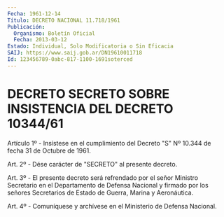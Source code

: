 ```yaml
---
Fecha: 1961-12-14
Título: DECRETO NACIONAL 11.718/1961
Publicación:
  Organismo: Boletín Oficial
  Fecha: 2013-03-12
Estado: Individual, Solo Modificatoria o Sin Eficacia
SAIJ: https://www.saij.gob.ar/DN19610011718
Id: 123456789-0abc-817-1100-1691soterced
---
```

# DECRETO SECRETO SOBRE INSISTENCIA DEL DECRETO 10344/61

<a id="1"></a>
Artículo 1º - Insístese en el cumplimiento del  Decreto "S" Nº 10.344 de fecha 31 de Octubre de 1961.

<a id="2"></a>
Art. 2º - Dése carácter de "SECRETO" al presente decreto.

<a id="3"></a>
Art. 3º - El presente decreto será refrendado por el señor Ministro Secretario en el Departamento de Defensa Nacional y firmado por los señores Secretarios de Estado de Guerra, Marina y Aeronáutica.

<a id="4"></a>
Art. 4º - Comuníquese y archívese en el Ministerio de Defensa Nacional.